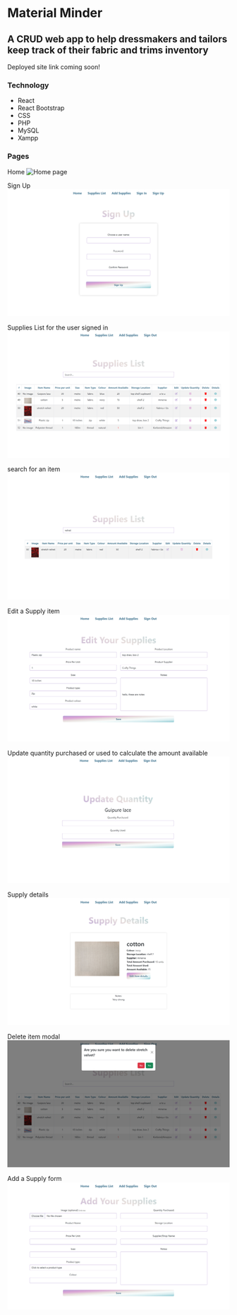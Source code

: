 # Material Minder

## A CRUD web app to help dressmakers and tailors keep track of their fabric and trims inventory

Deployed site link coming soon!

### Technology
- React
- React Bootstrap
- CSS
- PHP
- MySQL
- Xampp

### Pages

Home
![Home page](/readMe-images/home.png)

Sign Up
![Sign Up](/readMe-images/signUp.png)

Supplies List for the user signed in
![supplies](/readMe-images/suppliesList.png)

search for an item
![Search Bar](/readMe-images/search.png)

Edit a Supply item
![edit page](/readMe-images/edit.png)

Update quantity purchased or used to calculate the amount available
![update quantity page](/readMe-images/update.png)

Supply details
![supply details page](/readMe-images/details.png)

Delete item modal
![delete modal](/readMe-images/delete.png)

Add a Supply form
![supply page](/readMe-images/add.png)

